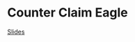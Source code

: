 # Counter Claim Eagle

[Slides](https://docs.google.com/presentation/d/1HfxUl-MJLR_6l6MBunIO475fa4koPYBZJX5pNw-7HTc/edit?usp=sharing)